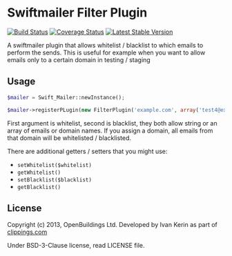 # Swiftmailer Filter Plugin 

[![Build Status](https://travis-ci.org/OpenBuildings/swiftmailer-filter.png?branch=master)](https://travis-ci.org/OpenBuildings/swiftmailer-filter)
[![Coverage Status](https://coveralls.io/repos/OpenBuildings/swiftmailer-filter/badge.png?branch=master)](https://coveralls.io/r/OpenBuildings/swiftmailer-filter?branch=master)
[![Latest Stable Version](https://poser.pugx.org/openbuildings/swiftmailer-filter/v/stable.png)](https://packagist.org/packages/openbuildings/swiftmailer-filter)

A swiftmailer plugin that allows whitelist / blacklist to which emails to perform the sends. This is useful for example when you want to allow emails only to a certain domain in testing / staging

## Usage

```php
$mailer = Swift_Mailer::newInstance();

$mailer->registerPLugin(new FilterPlugin('example.com', array('test4@example.com', 'test5@example.com'));
```

First argument is whitelist, second is blacklist, they both allow string or an array of emails or domain names. If you assign a domain, all emails from that domain will be whitelisted / blacklisted.

There are additional getters / setters that you might use:

- ``setWhitelist($whitelist)``
- ``getWhitelist()``
- ``setBlacklist($blacklist)``
- ``getBlacklist()``

## License

Copyright (c) 2013, OpenBuildings Ltd. Developed by Ivan Kerin as part of [clippings.com](http://clippings.com)

Under BSD-3-Clause license, read LICENSE file.